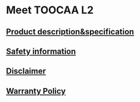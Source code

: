 ﻿---
sidebar_position: 2
sidebar_label: Meet TOOCAA L2
---
# Meet TOOCAA L2
## [Product description&specification](https://wiki.toocaa.com/en/toocaal2/Meet%20TOOCAA%20L2/Product%20description&specification)
## [Safety information](https://wiki.toocaa.com/en/toocaal2/Meet%20TOOCAA%20L2/safety-information)
## [Disclaimer](https://wiki.toocaa.com/en/toocaal2/Meet%20TOOCAA%20L2/disclaimer)
## [Warranty Policy ](https://wiki.toocaa.com/en/toocaal2/Meet%20TOOCAA%20L2/warranty-policy)

